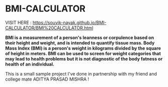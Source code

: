 # BMI-CALCULATOR

VISIT HERE : https://souvik-nayak.github.io/BMI-CALCULATOR/BMI%20CALCULATOR.html

**BMI is a measurement of a person's leanness or corpulence based on their height and weight, and is intended to quantify tissue mass.
Body Mass Index (BMI) is a person's weight in kilograms divided by the square of height in meters.
BMI can be used to screen for weight categories that may lead to health problems but it is not diagnostic of the body fatness or health of an individual.**

This is a small sample project I've done in partnership with my friend and college mate ADITYA PRASAD MISHRA !
